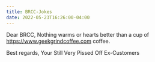 ```yaml
---
title: BRCC-Jokes
date: 2022-05-23T16:26:00-04:00
---
```


Dear BRCC,
Nothing warms or hearts better than a cup of https://www.geekgrindcoffee.com coffee.

Best regards,
Your Still Very Pissed Off Ex-Customers
